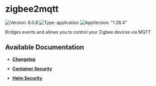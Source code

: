 # zigbee2mqtt

![Version: 6.0.8](https://img.shields.io/badge/Version-6.0.8-informational?style=flat-square) ![Type: application](https://img.shields.io/badge/Type-application-informational?style=flat-square) ![AppVersion: "1.28.4"](https://img.shields.io/badge/AppVersion-"1.28.4"-informational?style=flat-square)

Bridges events and allows you to control your Zigbee devices via MQTT

## Available Documentation

- [**Changelog**](CHANGELOG)

- [**Container Security**](container-security)

- [**Helm Security**](helm-security)


